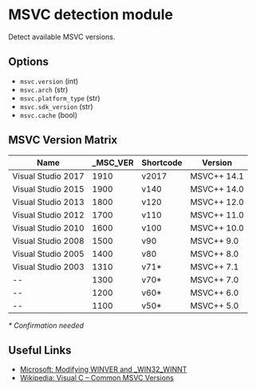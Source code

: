 # MSVC detection module

Detect available MSVC versions.

## Options

- `msvc.version` (int)
- `msvc.arch` (str)
- `msvc.platform_type` (str)
- `msvc.sdk_version` (str)
- `msvc.cache` (bool)

## MSVC Version Matrix

| Name               | \_MSC_VER | Shortcode | Version     |
| ------------------ | --------- | --------- | ----------- |
| Visual Studio 2017 | 1910      | v2017     | MSVC++ 14.1 |
| Visual Studio 2015 | 1900      | v140      | MSVC++ 14.0 |
| Visual Studio 2013 | 1800      | v120      | MSVC++ 12.0 |
| Visual Studio 2012 | 1700      | v110      | MSVC++ 11.0 |
| Visual Studio 2010 | 1600      | v100      | MSVC++ 10.0 |
| Visual Studio 2008 | 1500      |  v90      | MSVC++  9.0 |
| Visual Studio 2005 | 1400      |  v80      | MSVC++  8.0 |
| Visual Studio 2003 | 1310      |  v71\*    | MSVC++  7.1 |
| --                 | 1300      |  v70\*    | MSVC++  7.0 |
| --                 | 1200      |  v60\*    | MSVC++  6.0 |
| --                 | 1100      |  v50\*    | MSVC++  5.0 |

*\* Confirmation needed*

## Useful Links

* [Microsoft: Modifying WINVER and \_WIN32_WINNT](https://msdn.microsoft.com/en-us/library/6sehtctf.aspx)
* [Wikipedia: Visual C &ndash; Common MSVC Versions](https://en.wikipedia.org/wiki/Visual_C%2B%2B#Common_MSVC_version)
